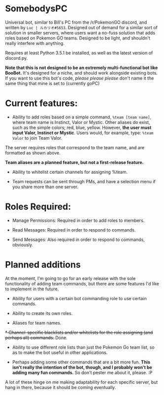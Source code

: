 # SomebodysPC
Universal bot, similar to Bill's PC from the /r/PokemonGO discord, and written by `Luc | ルカリオ#5653`.
Designed out of demand for a similar sort of solution in smaller servers, where users want a no-fuss solution that adds roles based on Pokemon GO teams. Designed to be light, and shouldn't really interfere with anything.

Requires at least Python 3.5.1 be installed, as well as the latest version of discord.py.

__Note that this is **not** designed to be an extremely multi-functional bot like BooBot.__ It's designed for a niche, and should work alongside existing bots.
If you want to use this bot's code, *please please please* don't name it the same thing that mine is set to (currently goPC)


# Current features:

* Ability to add roles based on a simple command, `%team [team name]`, where team name is Instinct, Valor or Mystic.
Other aliases do exist, such as the simple colors; red, blue, yellow. However, **the user must input Valor, Instinct or Mystic**.
Users would, for example, type:
`%team Valor`
to join Team Valor.

The server requires roles that correspond to the team name, and are formatted as shown above.

**Team aliases are a planned feature, but not a first-release feature.**

* Ability to whitelist certain channels for assigning %team.

* Team requests can be sent through PMs, and have a selection menu if you share more than one server.





# Roles Required:

* Manage Permissions: Required in order to add roles to members.

* Read Messages: Required in order to respond to commands.

* Send Messages: Also required in order to respond to commands, obviously.



# Planned additions

At the moment, I'm going to go for an early release with the sole functionality of adding team commands, but there are some features I'd like to implement in the future.

* Ability for users with a certain bot commanding role to use certain commands.

* Ability to create its own roles.

* Aliases for team names.

~~* Channel-specific blacklists and/or whitelists for the role assigning (and perhaps all) commands.~~ Done.

* Ability to use different role lists than just the Pokemon Go team list, so as to make the bot useful in other applications.

* Perhaps adding some other commands that are a bit more fun. __This isn't really the intention of the bot, though, and I probably won't be adding many fun commands.__ So don't pester me about it, please. :P

A lot of these hinge on me making adaptability for each specific server, but hang in there, because it should be coming eventually.